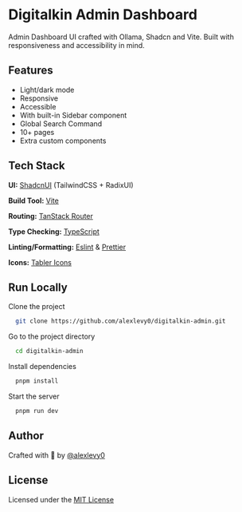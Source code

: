 # Digitalkin Admin Dashboard

Admin Dashboard UI crafted with Ollama, Shadcn and Vite. Built with responsiveness and accessibility in mind.

## Features

- Light/dark mode
- Responsive
- Accessible
- With built-in Sidebar component
- Global Search Command
- 10+ pages
- Extra custom components

## Tech Stack

**UI:** [ShadcnUI](https://ui.shadcn.com) (TailwindCSS + RadixUI)

**Build Tool:** [Vite](https://vitejs.dev/)

**Routing:** [TanStack Router](https://tanstack.com/router/latest)

**Type Checking:** [TypeScript](https://www.typescriptlang.org/)

**Linting/Formatting:** [Eslint](https://eslint.org/) & [Prettier](https://prettier.io/)

**Icons:** [Tabler Icons](https://tabler.io/icons)

## Run Locally

Clone the project

```bash
  git clone https://github.com/alexlevy0/digitalkin-admin.git
```

Go to the project directory

```bash
  cd digitalkin-admin
```

Install dependencies

```bash
  pnpm install
```

Start the server

```bash
  pnpm run dev
```

## Author

Crafted with 🤍 by [@alexlevy0](https://github.com/alexlevy0)

## License

Licensed under the [MIT License](https://choosealicense.com/licenses/mit/)
